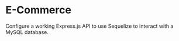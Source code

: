 # E-Commerce
Configure a working Express.js API to use Sequelize to interact with a MySQL database.
